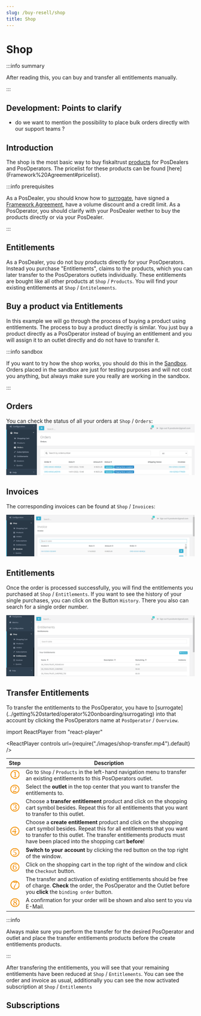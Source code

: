 ```yaml
---
slug: /buy-resell/shop
title: Shop
---
```

# Shop

:::info summary

After reading this, you can buy and transfer all entitlements manually.

:::

## Development: Points to clarify
- do we want to mention the possibility to place bulk orders directly with our support teams ?

## Introduction

The shop is the most basic way to buy fiskaltrust [products](products) for PosDealers and PosOperators. The pricelist for these products can be found [here] (Framework%20Agreement#pricelist).

:::info prerequisites

As a PosDealer, you should know how to [surrogate](../getting-started/operator-onboarding/surrogating), have signed a  [Framework Agreement](framework-agreement), have a volume discount and a credit limit. 
As a PosOperator, you should clarify with your PosDealer wether to buy the products directly or via your PosDealer.

:::

## Entitlements

As a PosDealer, you do not buy products directly for your PosOperators. Instead you purchase "Entitlements", claims to the products, which you can later transfer to the PosOperators outlets individually. These entitlements are bought like all other products at `Shop` / `Products`. You will find your existing entitlements at `Shop` / `Entitelements`. 

## Buy a product via Entitlements

In this example we will go through the process of buying a product using entitlements. The process to buy a product directly is similar. You just buy a product directly as a PosOperator instead of buying an entitlement and you will assign it to an outlet directly and do not have to transfer it.

:::info sandbox

If you  want to try how the shop works, you should do this in the [Sandbox](../getting%20started/sandboxl). Orders placed in the sandbox are just for testing purposes and will not cost you anything, but always make sure you really are working in the sandbox.

:::



## Orders

You can check the status of all your orders at `Shop` / `Orders`:
![Orders](./images/orders.png)

## Invoices
The corresponding invoices can be found at `Shop` / `Invoices`:

![Invoices](./images/invoices.png)

## Entitlements
Once the order is processed successfully, you will find the entitlements you purchased at `Shop` / `Entitlements`. If you want to see the history of your single purchases, you can click on the Button `History`. There you also can search for a single order number.

![Entitlements](./images/entitlements.png)

## Transfer Entitlements
To transfer the entitlements to the PosOperator, you have to [surrogate] (../getting%20started/operator%20onboarding/surrogating) into that account by clicking the PosOperators name at `PosOperator` / `Overview`. 

import ReactPlayer from "react-player"

<ReactPlayer controls url={require("./images/shop-transfer.mp4").default} /><br />

|             Step             | Description                                                  |
| :--------------------------: | ------------------------------------------------------------ |
| ![](../images/numbers/1.png) | Go to `Shop` / `Products` in the left-hand navigation menu to transfer an existing entitlements to this PosOperators outlet. |
| ![](../images/numbers/2.png) | Select the **outlet** in the top center that you want to transfer the entitlements to. |
| ![](../images/numbers/3.png) | Choose a **transfer entitlement** product and click on the shopping cart symbol besides. Repeat this for all entitlements that you want to transfer to this outlet.  |
| ![](../images/numbers/4.png) | Choose a **create entitlement** product and click on the shopping cart symbol besides. Repeat this for all entitlements that you want to transfer to this outlet. The transfer entitlements products must have been placed into the shopping cart **before**! |
| ![](../images/numbers/5.png) | **Switch to your account** by clicking the red button on the top right of the window. |
| ![](../images/numbers/6.png) | Click on the shopping cart in the top right of the window and click the `Checkout` button.  | 
| ![](../images/numbers/7.png) | The transfer and activation of existing entitlements should be free of charge. **Check** the order, the PosOperator and the Outlet before you **click** the `binding order` button.| 
| ![](../images/numbers/8.png) | A confirmation for your order will be shown and also sent to you via E-Mail.  | 

:::info 

Always make sure you perform the transfer for the desired PosOperator and outlet and place the transfer entitlements products before the create entitlements products.

:::

After transfering the entitlements, you will see that your remaining entitlements have been reduced at `Shop` / `Entitlements`. You can see the order and invoice as usual, additionally you can see the now activated subscription at `Shop` / `Entitlements`

## Subscriptions







